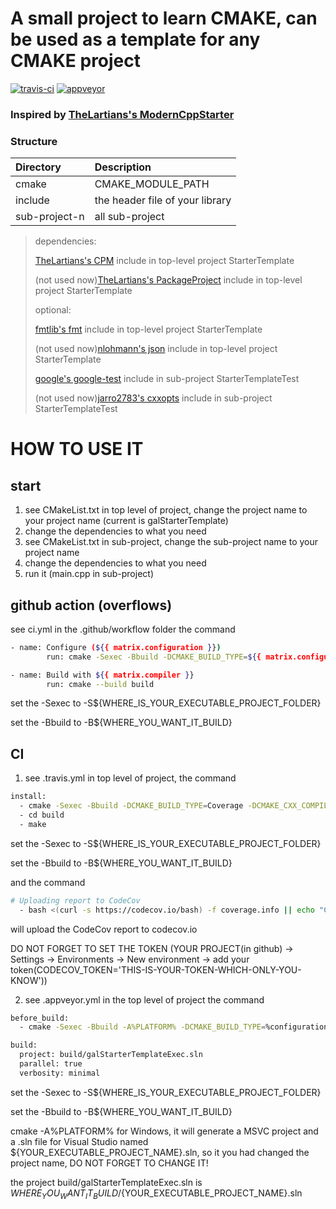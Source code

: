 # A small project to learn CMAKE, can be used as a template for any CMAKE project

[![travis-ci](https://travis-ci.com/Life4gal/galStarterTemplate.svg?branch=master)](https://travis-ci.com/Life4gal/galStarterTemplate)
[![appveyor](https://ci.appveyor.com/api/projects/status/fay2x4i755455qyx?svg=true)](https://ci.appveyor.com/project/Life4gal/galstartertemplate)

### Inspired by [TheLartians's ModernCppStarter](https://github.com/TheLartians/ModernCppStarter)

### Structure
| Directory          | Description                                    |
|:------------------ |:---------------------------------------------- |
| cmake              | CMAKE_MODULE_PATH                              |
| include            | the header file of your library                |
| sub-project-n      | all sub-project                                |

> dependencies:
>
> [TheLartians's CPM](https://github.com/TheLartians/CPM.cmake) include in top-level project StarterTemplate
>
> (not used now)[TheLartians's PackageProject](https://github.com/TheLartians/PackageProject.cmake) include in top-level project StarterTemplate
>
> optional:
>
> [fmtlib's fmt](https://github.com/fmtlib/fmt) include in top-level project StarterTemplate
>
> (not used now)[nlohmann's json](https://github.com/nlohmann/json) include in top-level project StarterTemplate
>
> [google's google-test](https://github.com/google/googletest) include in sub-project StarterTemplateTest
>
> (not used now)[jarro2783's cxxopts](https://github.com/jarro2783/cxxopts) include in sub-project StarterTemplateTest

# HOW TO USE IT

## start

1. see CMakeList.txt in top level of project, change the project name to your project name (current is
   galStarterTemplate)
2. change the dependencies to what you need
3. see CMakeList.txt in sub-project, change the sub-project name to your project name
4. change the dependencies to what you need
5. run it (main.cpp in sub-project)


## github action (overflows)
see ci.yml in the .github/workflow folder
the command
```bash
- name: Configure (${{ matrix.configuration }})
        run: cmake -Sexec -Bbuild -DCMAKE_BUILD_TYPE=${{ matrix.configuration }}

- name: Build with ${{ matrix.compiler }}
        run: cmake --build build
```
set the -Sexec to -S${WHERE_IS_YOUR_EXECUTABLE_PROJECT_FOLDER}

set the -Bbuild to -B${WHERE_YOU_WANT_IT_BUILD}


## CI
1. see .travis.yml in top level of project, the command
```bash
install:
  - cmake -Sexec -Bbuild -DCMAKE_BUILD_TYPE=Coverage -DCMAKE_CXX_COMPILER=$CXX_COMPILER
  - cd build
  - make
```
set the -Sexec to -S${WHERE_IS_YOUR_EXECUTABLE_PROJECT_FOLDER}

set the -Bbuild to -B${WHERE_YOU_WANT_IT_BUILD}

and the command
```bash
# Uploading report to CodeCov
  - bash <(curl -s https://codecov.io/bash) -f coverage.info || echo "Codecov did not collect coverage reports"
```
will upload the CodeCov report to codecov.io

DO NOT FORGET TO SET THE TOKEN (YOUR PROJECT(in github) -> Settings -> Environments -> New environment -> add your token(CODECOV_TOKEN='THIS-IS-YOUR-TOKEN-WHICH-ONLY-YOU-KNOW'))

2. see .appveyor.yml in the top level of project the command
```bash
before_build:
  - cmake -Sexec -Bbuild -A%PLATFORM% -DCMAKE_BUILD_TYPE=%configuration%

build:
  project: build/galStarterTemplateExec.sln
  parallel: true
  verbosity: minimal
```
set the -Sexec to -S${WHERE_IS_YOUR_EXECUTABLE_PROJECT_FOLDER}

set the -Bbuild to -B${WHERE_YOU_WANT_IT_BUILD}

cmake -A%PLATFORM% for Windows, it will generate a MSVC project and a .sln file for Visual Studio named ${YOUR_EXECUTABLE_PROJECT_NAME}.sln, so it you had changed the project name, 
DO NOT FORGET TO CHANGE IT!

the project build/galStarterTemplateExec.sln is ${WHERE_YOU_WANT_IT_BUILD}/${YOUR_EXECUTABLE_PROJECT_NAME}.sln
